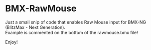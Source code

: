 # BMX-RawMouse
 Just a small snip of code that enables Raw Mouse input for BMX-NG (BlitzMax - Next Generation).  
 Example is commented on the bottom of the rawmouse.bmx file!  
   
 Enjoy!
